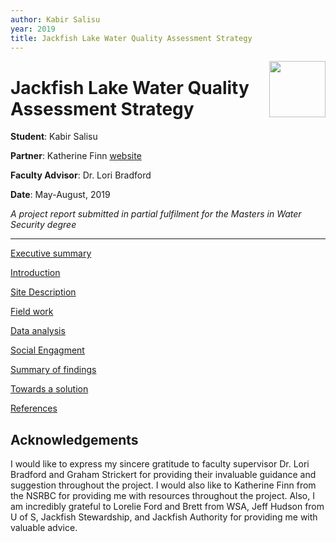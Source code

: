 ```yaml
---
author: Kabir Salisu
year: 2019 
title: Jackfish Lake Water Quality Assessment Strategy
---
```

<img src="{{site.baseurl}}/images/MWS_logo_notext.png" align="right" width=90px>

# Jackfish Lake Water Quality Assessment Strategy

**Student**: Kabir Salisu

**Partner**: Katherine Finn [website](http://www.nsrbc.ca)

**Faculty Advisor**: Dr. Lori Bradford

**Date**: May-August, 2019

*A project report submitted in partial fulfilment for the Masters in Water Security degree*

---

[Executive summary](execsum.html)

[Introduction](intro.html)

[Site Description](site.html)

[Field work](fieldwork.html)

[Data analysis](data.html)

[Social Engagment](social.html)

[Summary of findings](findings.html)

[Towards a solution](solution.html)

[References](references.html)

## Acknowledgements

I would like to express my sincere gratitude to faculty supervisor Dr. Lori Bradford and Graham Strickert for providing their invaluable guidance and suggestion throughout the project. I would also like to Katherine Finn from the NSRBC for providing me with resources throughout the project. Also, I am incredibly grateful to Lorelie Ford and Brett from WSA, Jeff Hudson from U of S, Jackfish Stewardship, and Jackfish Authority for providing me with valuable advice.
